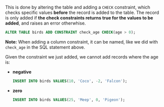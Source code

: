 This is done by altering the table and adding a `CHECK` constraint, which checks specific values __before__ the record is added to the table. 
The record is only added if __the check constraints returns true for the values to be added__, and raises an error otherwhise.

```sql
ALTER TABLE birds ADD CONSTRAINT check_age CHECK(age > 0);
```


__Note:__ When adding a column constraint, it can be named, like we did with `check_age` in the SQL statement above.

Given the constraint we just added, we cannot add records where the age is:

- __negative__

  ```sql
  INSERT INTO birds VALUES(10, 'Coco', -2, 'Falcon');
  ```

- __zero__

  ```sql
  INSERT INTO birds VALUES(25, 'Meep', 0, 'Pigeon');
  ```